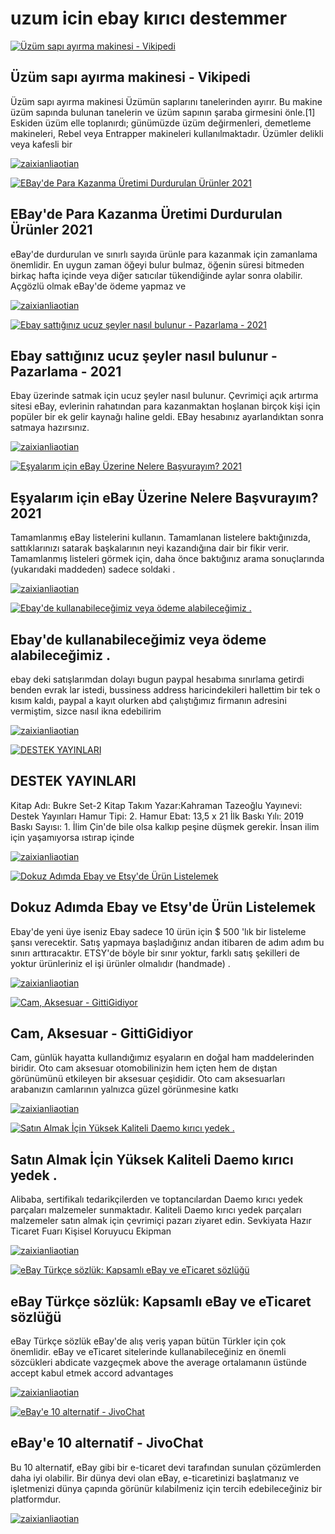 # uzum icin ebay kırıcı destemmer
<a href="https://mnn.zoosnet.net/LR/Chatpre.aspx?id=MNN94995150&p=https://topgrinding.com/" target="_blank">![Üzüm sapı ayırma makinesi - Vikipedi](https://github.com/technlg/images/blob/main/1.jpg)</a>
## Üzüm sapı ayırma makinesi - Vikipedi
Üzüm sapı ayırma makinesi Üzümün saplarını tanelerinden ayırır. Bu makine üzüm sapında bulunan tanelerin ve üzüm sapının şaraba girmesini önle.[1] Eskiden üzüm elle toplanırdı; günümüzde üzüm değirmenleri, demetleme makineleri, Rebel veya Entrapper makineleri kullanılmaktadır. Üzümler delikli veya kafesli bir 
<a href="https://mnn.zoosnet.net/LR/Chatpre.aspx?id=MNN94995150&p=https://topgrinding.com/" target="_blank"><img src="https://github.com/technlg/images/raw/main/chat11.jpg" alt="zaixianliaotian"/></a><a href="//whatsapp.shibangsoft.com/WhatsApp.php" ><img src="https://github.com/technlg/images/raw/main/chat11.png" alt=""></a>
<a href="https://mnn.zoosnet.net/LR/Chatpre.aspx?id=MNN94995150&p=https://topgrinding.com/" target="_blank">![EBay'de Para Kazanma Üretimi Durdurulan Ürünler 2021](https://github.com/technlg/images/blob/main/60.jpg)</a>
## EBay'de Para Kazanma Üretimi Durdurulan Ürünler 2021
eBay'de durdurulan ve sınırlı sayıda ürünle para kazanmak için zamanlama önemlidir. En uygun zaman öğeyi bulur bulmaz, öğenin süresi bitmeden birkaç hafta içinde veya diğer satıcılar tükendiğinde aylar sonra olabilir. Açgözlü olmak eBay'de ödeme yapmaz ve
<a href="https://mnn.zoosnet.net/LR/Chatpre.aspx?id=MNN94995150&p=https://topgrinding.com/" target="_blank"><img src="https://github.com/technlg/images/raw/main/chat11.jpg" alt="zaixianliaotian"/></a><a href="//whatsapp.shibangsoft.com/WhatsApp.php" ><img src="https://github.com/technlg/images/raw/main/chat11.png" alt=""></a>
<a href="https://mnn.zoosnet.net/LR/Chatpre.aspx?id=MNN94995150&p=https://topgrinding.com/" target="_blank">![Ebay sattığınız ucuz şeyler nasıl bulunur - Pazarlama - 2021](https://github.com/technlg/images/blob/main/33.jpg)</a>
## Ebay sattığınız ucuz şeyler nasıl bulunur - Pazarlama - 2021
Ebay üzerinde satmak için ucuz şeyler nasıl bulunur. Çevrimiçi açık artırma sitesi eBay, evlerinin rahatından para kazanmaktan hoşlanan birçok kişi için popüler bir ek gelir kaynağı haline geldi. EBay hesabınız ayarlandıktan sonra satmaya hazırsınız.
<a href="https://mnn.zoosnet.net/LR/Chatpre.aspx?id=MNN94995150&p=https://topgrinding.com/" target="_blank"><img src="https://github.com/technlg/images/raw/main/chat11.jpg" alt="zaixianliaotian"/></a><a href="//whatsapp.shibangsoft.com/WhatsApp.php" ><img src="https://github.com/technlg/images/raw/main/chat11.png" alt=""></a>
<a href="https://mnn.zoosnet.net/LR/Chatpre.aspx?id=MNN94995150&p=https://topgrinding.com/" target="_blank">![Eşyalarım için eBay Üzerine Nelere Başvurayım? 2021](https://github.com/technlg/images/blob/main/24.jpg)</a>
## Eşyalarım için eBay Üzerine Nelere Başvurayım? 2021
Tamamlanmış eBay listelerini kullanın. Tamamlanan listelere baktığınızda, sattıklarınızı satarak başkalarının neyi kazandığına dair bir fikir verir. Tamamlanmış listeleri görmek için, daha önce baktığınız arama sonuçlarında (yukarıdaki maddeden) sadece soldaki .
<a href="https://mnn.zoosnet.net/LR/Chatpre.aspx?id=MNN94995150&p=https://topgrinding.com/" target="_blank"><img src="https://github.com/technlg/images/raw/main/chat11.jpg" alt="zaixianliaotian"/></a><a href="//whatsapp.shibangsoft.com/WhatsApp.php" ><img src="https://github.com/technlg/images/raw/main/chat11.png" alt=""></a>
<a href="https://mnn.zoosnet.net/LR/Chatpre.aspx?id=MNN94995150&p=https://topgrinding.com/" target="_blank">![Ebay'de kullanabileceğimiz veya ödeme alabileceğimiz .](https://github.com/technlg/images/blob/main/50.jpg)</a>
## Ebay'de kullanabileceğimiz veya ödeme alabileceğimiz .
ebay deki satışlarımdan dolayı bugun paypal hesabıma sınırlama getirdi benden evrak lar istedi, bussiness address haricindekileri hallettim bir tek o kısım kaldı, paypal a kayıt olurken abd çalıştığımız firmanın adresini vermiştim, sizce nasıl ikna edebilirim
<a href="https://mnn.zoosnet.net/LR/Chatpre.aspx?id=MNN94995150&p=https://topgrinding.com/" target="_blank"><img src="https://github.com/technlg/images/raw/main/chat11.jpg" alt="zaixianliaotian"/></a><a href="//whatsapp.shibangsoft.com/WhatsApp.php" ><img src="https://github.com/technlg/images/raw/main/chat11.png" alt=""></a>
<a href="https://mnn.zoosnet.net/LR/Chatpre.aspx?id=MNN94995150&p=https://topgrinding.com/" target="_blank">![DESTEK YAYINLARI](https://github.com/technlg/images/blob/main/23.jpg)</a>
## DESTEK YAYINLARI
Kitap Adı: Bukre Set-2 Kitap Takım Yazar:Kahraman Tazeoğlu Yayınevi: Destek Yayınları Hamur Tipi: 2. Hamur Ebat: 13,5 x 21 İlk Baskı Yılı: 2019 Baskı Sayısı: 1. İlim Çin'de bile olsa kalkıp peşine düşmek gerekir. İnsan ilim için yaşamıyorsa ıstırap içinde 
<a href="https://mnn.zoosnet.net/LR/Chatpre.aspx?id=MNN94995150&p=https://topgrinding.com/" target="_blank"><img src="https://github.com/technlg/images/raw/main/chat11.jpg" alt="zaixianliaotian"/></a><a href="//whatsapp.shibangsoft.com/WhatsApp.php" ><img src="https://github.com/technlg/images/raw/main/chat11.png" alt=""></a>
<a href="https://mnn.zoosnet.net/LR/Chatpre.aspx?id=MNN94995150&p=https://topgrinding.com/" target="_blank">![Dokuz Adımda Ebay ve Etsy'de Ürün Listelemek](https://github.com/technlg/images/blob/main/21.jpg)</a>
## Dokuz Adımda Ebay ve Etsy'de Ürün Listelemek
Ebay'de yeni üye iseniz Ebay sadece 10 ürün için $ 500 'lık bir listeleme şansı verecektir. Satış yapmaya başladığınız andan itibaren de adım adım bu sınırı arttıracaktır. ETSY'de böyle bir sınır yoktur, farklı satış şekilleri de yoktur ürünleriniz el işi ürünler olmalıdır (handmade) .
<a href="https://mnn.zoosnet.net/LR/Chatpre.aspx?id=MNN94995150&p=https://topgrinding.com/" target="_blank"><img src="https://github.com/technlg/images/raw/main/chat11.jpg" alt="zaixianliaotian"/></a><a href="//whatsapp.shibangsoft.com/WhatsApp.php" ><img src="https://github.com/technlg/images/raw/main/chat11.png" alt=""></a>
<a href="https://mnn.zoosnet.net/LR/Chatpre.aspx?id=MNN94995150&p=https://topgrinding.com/" target="_blank">![Cam, Aksesuar - GittiGidiyor](https://github.com/technlg/images/blob/main/15.jpg)</a>
## Cam, Aksesuar - GittiGidiyor
Cam, günlük hayatta kullandığımız eşyaların en doğal ham maddelerinden biridir. Oto cam aksesuar otomobilinizin hem içten hem de dıştan görünümünü etkileyen bir aksesuar çeşididir. Oto cam aksesuarları arabanızın camlarının yalnızca güzel görünmesine katkı 
<a href="https://mnn.zoosnet.net/LR/Chatpre.aspx?id=MNN94995150&p=https://topgrinding.com/" target="_blank"><img src="https://github.com/technlg/images/raw/main/chat11.jpg" alt="zaixianliaotian"/></a><a href="//whatsapp.shibangsoft.com/WhatsApp.php" ><img src="https://github.com/technlg/images/raw/main/chat11.png" alt=""></a>
<a href="https://mnn.zoosnet.net/LR/Chatpre.aspx?id=MNN94995150&p=https://topgrinding.com/" target="_blank">![Satın Almak İçin Yüksek Kaliteli Daemo kırıcı yedek .](https://github.com/technlg/images/blob/main/33.jpg)</a>
## Satın Almak İçin Yüksek Kaliteli Daemo kırıcı yedek .
Alibaba, sertifikalı tedarikçilerden ve toptancılardan Daemo kırıcı yedek parçaları malzemeler sunmaktadır. Kaliteli Daemo kırıcı yedek parçaları malzemeler satın almak için çevrimiçi pazarı ziyaret edin. Sevkiyata Hazır Ticaret Fuarı Kişisel Koruyucu Ekipman
<a href="https://mnn.zoosnet.net/LR/Chatpre.aspx?id=MNN94995150&p=https://topgrinding.com/" target="_blank"><img src="https://github.com/technlg/images/raw/main/chat11.jpg" alt="zaixianliaotian"/></a><a href="//whatsapp.shibangsoft.com/WhatsApp.php" ><img src="https://github.com/technlg/images/raw/main/chat11.png" alt=""></a>
<a href="https://mnn.zoosnet.net/LR/Chatpre.aspx?id=MNN94995150&p=https://topgrinding.com/" target="_blank">![eBay Türkçe sözlük: Kapsamlı eBay ve eTicaret sözlüğü](https://github.com/technlg/images/blob/main/28.jpg)</a>
## eBay Türkçe sözlük: Kapsamlı eBay ve eTicaret sözlüğü
eBay Türkçe sözlük eBay'de alış veriş yapan bütün Türkler için çok önemlidir. eBay ve eTicaret sitelerinde kullanabileceğiniz en önemli sözcükleri abdicate vazgeçmek above the average ortalamanın üstünde accept kabul etmek accord advantages
<a href="https://mnn.zoosnet.net/LR/Chatpre.aspx?id=MNN94995150&p=https://topgrinding.com/" target="_blank"><img src="https://github.com/technlg/images/raw/main/chat11.jpg" alt="zaixianliaotian"/></a><a href="//whatsapp.shibangsoft.com/WhatsApp.php" ><img src="https://github.com/technlg/images/raw/main/chat11.png" alt=""></a>
<a href="https://mnn.zoosnet.net/LR/Chatpre.aspx?id=MNN94995150&p=https://topgrinding.com/" target="_blank">![eBay'e 10 alternatif - JivoChat](https://github.com/technlg/images/blob/main/18.jpg)</a>
## eBay'e 10 alternatif - JivoChat
Bu 10 alternatif, eBay gibi bir e-ticaret devi tarafından sunulan çözümlerden daha iyi olabilir. Bir dünya devi olan eBay, e-ticaretinizi başlatmanız ve işletmenizi dünya çapında görünür kılabilmeniz için tercih edebileceğiniz bir platformdur.
<a href="https://mnn.zoosnet.net/LR/Chatpre.aspx?id=MNN94995150&p=https://topgrinding.com/" target="_blank"><img src="https://github.com/technlg/images/raw/main/chat11.jpg" alt="zaixianliaotian"/></a><a href="//whatsapp.shibangsoft.com/WhatsApp.php" ><img src="https://github.com/technlg/images/raw/main/chat11.png" alt=""></a>

